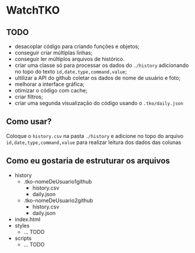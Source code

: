 # WatchTKO

## TODO

- desacoplar código para criando funções e objetos;
- conseguir criar múltiplas linhas;
- conseguir ler múltiplos arquivos de histórico.
- criar uma classe só para processar os dados do `./history` adicionando no topo do texto `id,date,type,command,value`;
- ultilizar a API do github coletar os dados de nome de usuário e foto;
- melhorar a interface gráfica;
- otimizar o código com cache;
- criar filtros;
- criar uma segunda visualização do código usando o `.tko/daily.json`

## Como usar?

Coloque o `history.csv` na pasta `./history` e adicione no topo do arquivo `id,date,type,command,value` para realizar leitura dos dados das colunas

## Como eu gostaria de estruturar os arquivos

- history
  - .tko-nomeDeUsuario1github
    - history.csv
    - daily.json
  - .tko-nomeDeUsuario2github
    - history.csv
    - daily.json
- index.html
- styles
  - ... TODO 
- scripts
  - ... TODO
